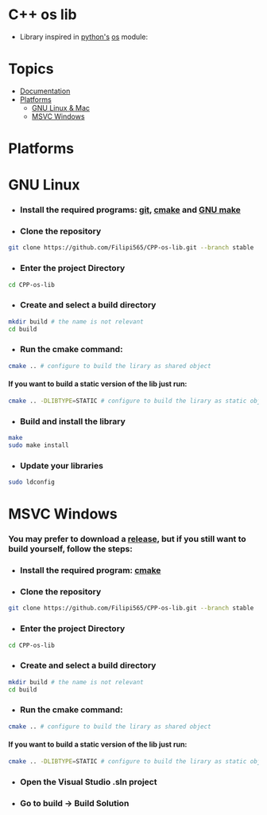 # C++ os lib

* Library inspired in [python's](https://python.org) [os](https://github.com/python/cpython/blob/3.12/Lib/os.py) module:

# Topics
* <a href="./docs/README.md">Documentation</a>
* <a href="#Platforms">Platforms</a>
    * [GNU Linux & Mac](#Linux)
    * [MSVC Windows](#Windows)

# Platforms

<h1 id="Linux">GNU Linux</h1>

* <h3>Install the required programs: <a href="https://git-scm.com/downloads">git</a>, <a href="https://cmake.org/download/">cmake</a> and <a href="https://www.gnu.org/software/make/">GNU make</a></h3>

* <h3>Clone the repository</h3>

```bash
git clone https://github.com/Filipi565/CPP-os-lib.git --branch stable
```

* <h3>Enter the project Directory</h3>

```bash
cd CPP-os-lib
```

* <h3>Create and select a build directory</h3>

```bash
mkdir build # the name is not relevant
cd build
```

* <h3>Run the cmake command:</h3>

```bash
cmake .. # configure to build the lirary as shared object
```

<h4>If you want to build a static version of the lib just run:</h4>

```bash
cmake .. -DLIBTYPE=STATIC # configure to build the lirary as static object
```

* <h3>Build and install the library</h3>

```bash
make
sudo make install
```

* <h3>Update your libraries</h3>

```bash
sudo ldconfig
```

<h1 id="Windows">MSVC Windows</h1>

<h3>You may prefer to download a <a href="https://github.com/Filipi565/CPP-os-lib/releases">release</a>, but if you still want to build yourself, follow the steps:</h3>

* <h3>Install the required program: <a href="https://cmake.org/download/">cmake</a><h3>

*  <h3>Clone the repository</h3>

```bash
git clone https://github.com/Filipi565/CPP-os-lib.git --branch stable
```

* <h3>Enter the project Directory</h3>

```bash
cd CPP-os-lib
```

* <h3>Create and select a build directory</h3>

```bash
mkdir build # the name is not relevant
cd build
```

* <h3>Run the cmake command:</h3>

```bash
cmake .. # configure to build the lirary as shared object
```

<h4>If you want to build a static version of the lib just run:</h4>

```bash
cmake .. -DLIBTYPE=STATIC # configure to build the lirary as static object
```

* <h3>Open the Visual Studio .sln project</h3>

* <h3>Go to build -> Build Solution</h3>